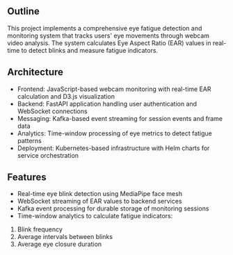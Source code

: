 ## Outline

This project implements a comprehensive eye fatigue detection and monitoring system that tracks users' eye movements through webcam video analysis. The system calculates Eye Aspect Ratio (EAR) values in real-time to detect blinks and measure fatigue indicators.

## Architecture 
* Frontend: JavaScript-based webcam monitoring with real-time EAR calculation and D3.js visualization <br>
* Backend: FastAPI application handling user authentication and WebSocket connections <br>
* Messaging: Kafka-based event streaming for session events and frame data <br>
* Analytics: Time-window processing of eye metrics to detect fatigue patterns <br>
* Deployment: Kubernetes-based infrastructure with Helm charts for service orchestration <br>

## Features
* Real-time eye blink detection using MediaPipe face mesh <br>
* WebSocket streaming of EAR values to backend services <br>
* Kafka event processing for durable storage of monitoring sessions <br>
* Time-window analytics to calculate fatigue indicators: 
1. Blink frequency 
2. Average intervals between blinks 
3. Average eye closure duration 